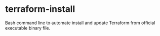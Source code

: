 # terraform-install

Bash command line to automate install and update Terraform from official executable binary file.
